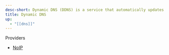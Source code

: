 ```yaml
---
desc-short: Dynamic DNS (DDNS) is a service that automatically updates a domain name's IP address in the Domain Name System (DNS) when the IP address changes.
title: Dynamic DNS
up:
  - "[[dns]]"
---
```

Providers
- [NoIP](https://www.noip.com/remote-access)